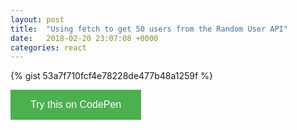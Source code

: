 ```yaml
---
layout: post
title:  "Using fetch to get 50 users from the Random User API"
date:   2018-02-20 23:07:08 +0000
categories: react
---
```



{% gist 53a7f710fcf4e78228de477b48a1259f %}

<button style="
    background-color: #4CAF50;
    border: none;
    color: white;
    padding: 15px 32px;
    text-align: center;
    text-decoration: none;
    display: inline-block;
    font-size: 16px;" onclick="window.location.href='https://codepen.io/anon/pen/ddeyOO?editors=0010'">Try this on CodePen</button>
